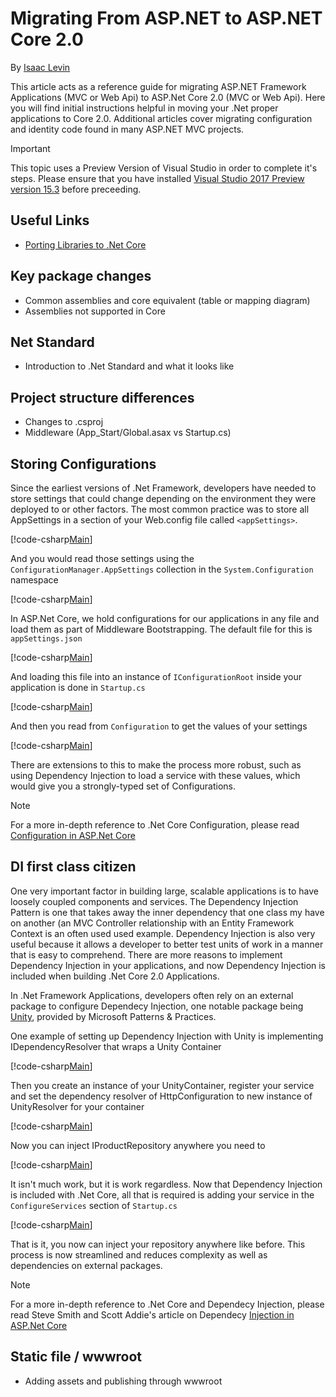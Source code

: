 # Migrating From ASP.NET to ASP.NET Core 2.0

By [Isaac Levin](https://isaaclevin.com)

This article acts as a reference guide for migrating ASP.NET Framework Applications (MVC or Web Api) to ASP.Net Core 2.0 (MVC or Web Api). Here you will find initial instructions helpful in moving your .Net proper applications to Core 2.0. Additional articles cover migrating configuration and identity code found in many ASP.NET MVC projects.

> [!IMPORTANT]
> This topic uses a Preview Version of Visual Studio in order to complete it's steps. Please ensure that you have installed [Visual Studio 2017 Preview version 15.3](https://www.visualstudio.com/vs/preview/) before preceeding.

## Useful Links
* [Porting Libraries to .Net Core](https://docs.microsoft.com/en-us/dotnet/core/porting/libraries)

## Key package changes
* Common assemblies and core equivalent (table or mapping diagram)
* Assemblies not supported in Core


## Net Standard
* Introduction to .Net Standard and what it looks like

## Project structure differences
* Changes to .csproj
* Middleware (App_Start/Global.asax vs Startup.cs)

## Storing Configurations
Since the earliest versions of .Net Framework, developers have needed to store settings that could change depending on the environment they were deployed to or other factors. The most common practice was to store all AppSettings in a section of your Web.config file called `<appSettings>`. 

[!code-csharp[Main](samples/sample1.cs)]

And you would read those settings using the `ConfigurationManager.AppSettings` collection in the `System.Configuration` namespace

[!code-csharp[Main](samples/sample2.cs)]

In ASP.Net Core, we hold configurations for our applications in any file and load them as part of Middleware Bootstrapping. The default file for this is `appSettings.json`

[!code-csharp[Main](samples/sample3.cs)]

And loading this file into an instance of `IConfigurationRoot` inside your application is done in `Startup.cs` 

[!code-csharp[Main](samples/sample4.cs)]

And then you read from `Configuration` to get the values of your settings

[!code-csharp[Main](samples/sample5.cs)]

There are extensions to this to make the process more robust, such as using Dependency Injection to load a service with these values, which would give you a strongly-typed set of Configurations.

> [!NOTE]
> For a more in-depth reference to .Net Core Configuration, please read [Configuration in ASP.Net Core](https://docs.microsoft.com/en-us/aspnet/core/fundamentals/configuration)

## DI first class citizen
One very important factor in building large, scalable applications is to have loosely coupled components and services. The Dependency Injection Pattern is one that takes away the inner dependency that one class my have on another (an MVC Controller relationship with an Entity Framework Context is an often used used example. Dependency Injection is also very useful because it allows a developer to better test units of work in a manner that is easy to comprehend. There are more reasons to implement Dependency Injection in your applications, and now Dependency Injection is included when building .Net Core 2.0 Applications.

In .Net Framework Applications, developers often rely on an external package to configure Dependecy Injection, one notable package being [Unity](https://github.com/unitycontainer/unity), provided by Microsoft Patterns & Practices. 

One example of setting up Dependency Injection with Unity is implementing IDependencyResolver that wraps a Unity Container

[!code-csharp[Main](../../aspnet/web-api/overview/advanced/dependency-injection/samples/sample8.cs)]

Then you create an instance of your UnityContainer, register your service and set the dependency resolver of HttpConfiguration to new instance of UnityResolver for your container

[!code-csharp[Main](../../aspnet/web-api/overview/advanced/dependency-injection/samples/sample9.cs)]

Now you can inject IProductRepository anywhere you need to

[!code-csharp[Main](../../aspnet/web-api/overview/advanced/dependency-injection/samples/sample5.cs)]

It isn't much work, but it is work regardless. Now that Dependency Injection is included with .Net Core, all that is required is adding your service in the `ConfigureServices` section of `Startup.cs`

[!code-csharp[Main](samples/sample.cs)]

That is it, you now can inject your repository anywhere like before. This process is now streamlined and reduces complexity as well as dependencies on external packages.
> [!NOTE]
> For a more in-depth reference to .Net Core and Dependecy Injection, please read Steve Smith and Scott Addie's article on Dependecy [Injection in ASP.Net Core](https://docs.microsoft.com/en-us/aspnet/core/fundamentals/dependency-injection#replacing-the-default-services-container)

## Static file / wwwroot
* Adding assets and publishing through wwwroot
